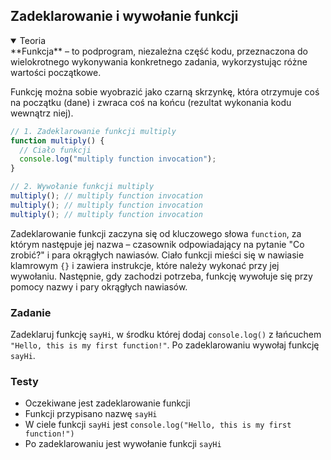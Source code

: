 ## Zadeklarowanie i wywołanie funkcji

<details open>
  <summary>Teoria</summary> 
**Funkcja** – to podprogram, niezależna część kodu, przeznaczona do wielokrotnego wykonywania konkretnego zadania, wykorzystując różne wartości początkowe.

Funkcję można sobie wyobrazić jako czarną skrzynkę, która otrzymuje coś na początku (dane) i zwraca coś na końcu (rezultat wykonania kodu wewnątrz niej).

```js
// 1. Zadeklarowanie funkcji multiply 
function multiply() {
  // Ciało funkcji
  console.log("multiply function invocation");
}

// 2. Wywołanie funkcji multiply
multiply(); // multiply function invocation
multiply(); // multiply function invocation
multiply(); // multiply function invocation
```

Zadeklarowanie funkcji zaczyna się od kluczowego słowa `function`, za którym następuje jej nazwa – czasownik odpowiadający na pytanie "Co zrobić?" i para okrągłych nawiasów. Ciało funkcji mieści się w nawiasie klamrowym `{}` i zawiera instrukcje, które należy wykonać przy jej wywołaniu. Następnie, gdy zachodzi potrzeba, funkcję wywołuje się przy pomocy nazwy i pary okrągłych nawiasów.

</details>

<h3 class="task">Zadanie</h3>

Zadeklaruj funkcję `sayHi`, w środku której dodaj `console.log()` z łańcuchem
`"Hello, this is my first function!"`. Po zadeklarowaniu wywołaj funkcję `sayHi`.

<h3 class="test">Testy</h3> 

- Oczekiwane jest zadeklarowanie funkcji
- Funkcji przypisano nazwę `sayHi`  
- W ciele funkcji `sayHi` jest `console.log("Hello, this is my first function!")` 
- Po zadeklarowaniu jest wywołanie funkcji `sayHi`